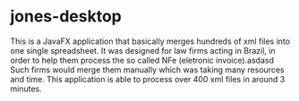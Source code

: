 # jones-desktop
This is a JavaFX application that basically merges hundreds of xml files into one single spreadsheet.
It was designed for law firms acting in Brazil, in order to help them process the so called NFe (eletronic invoice).asdasd
Such firms would merge them manually which was taking many resources and time. This application is able to process over 400 xml files in around 3 minutes.
